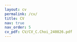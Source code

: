 ```yaml
---
layout: cv
permalink: /cv/
title: CV
nav: true
nav_order: 5
cv_pdf: CV/CV_C.Choi_240826.pdf
---
```

